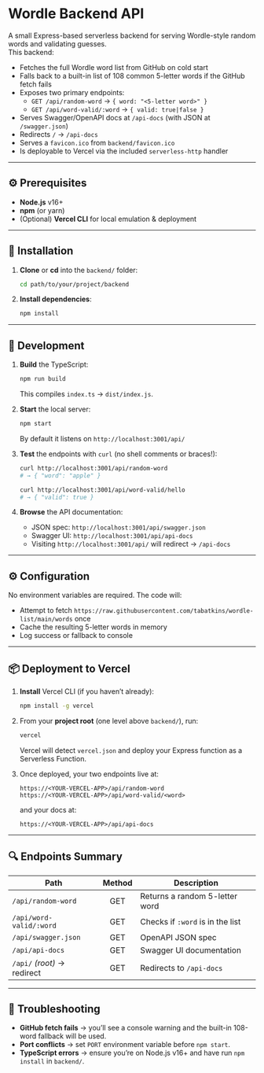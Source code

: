 # Wordle Backend API

A small Express-based serverless backend for serving Wordle-style random words and validating guesses.  
This backend:

- Fetches the full Wordle word list from GitHub on cold start
- Falls back to a built-in list of 108 common 5-letter words if the GitHub fetch fails
- Exposes two primary endpoints:
  - `GET /api/random-word` → `{ word: "<5-letter word>" }`
  - `GET /api/word-valid/:word` → `{ valid: true|false }`
- Serves Swagger/OpenAPI docs at `/api-docs` (with JSON at `/swagger.json`)
- Redirects `/` → `/api-docs`
- Serves a `favicon.ico` from `backend/favicon.ico`
- Is deployable to Vercel via the included `serverless-http` handler

---

## ⚙️ Prerequisites

- **Node.js** v16+
- **npm** (or yarn)
- (Optional) **Vercel CLI** for local emulation & deployment

---

## 🚀 Installation

1. **Clone** or **cd** into the `backend/` folder:

   ```bash
   cd path/to/your/project/backend
   ```

2. **Install dependencies**:

   ```bash
   npm install
   ```

---

## 🔧 Development

1. **Build** the TypeScript:

   ```bash
   npm run build
   ```

   This compiles `index.ts` → `dist/index.js`.

2. **Start** the local server:

   ```bash
   npm start
   ```

   By default it listens on `http://localhost:3001/api/`

3. **Test** the endpoints with `curl` (no shell comments or braces!):

   ```bash
   curl http://localhost:3001/api/random-word
   # → { "word": "apple" }

   curl http://localhost:3001/api/word-valid/hello
   # → { "valid": true }
   ```

4. **Browse** the API documentation:

   - JSON spec: `http://localhost:3001/api/swagger.json`
   - Swagger UI: `http://localhost:3001/api/api-docs`
   - Visiting `http://localhost:3001/api/` will redirect → `/api-docs`

---

## ⚙️ Configuration

No environment variables are required. The code will:

- Attempt to fetch `https://raw.githubusercontent.com/tabatkins/wordle-list/main/words` once
- Cache the resulting 5-letter words in memory
- Log success or fallback to console

---

## 📦 Deployment to Vercel

1. **Install** Vercel CLI (if you haven’t already):

   ```bash
   npm install -g vercel
   ```

2. From your **project root** (one level above `backend/`), run:

   ```bash
   vercel
   ```

   Vercel will detect `vercel.json` and deploy your Express function as a Serverless Function.

3. Once deployed, your two endpoints live at:

   ```
   https://<YOUR-VERCEL-APP>/api/random-word
   https://<YOUR-VERCEL-APP>/api/word-valid/<word>
   ```

   and your docs at:

   ```
   https://<YOUR-VERCEL-APP>/api/api-docs
   ```

---

## 🔍 Endpoints Summary

| Path                        | Method | Description                      |
| --------------------------- | :----: | -------------------------------- |
| `/api/random-word`          |  GET   | Returns a random 5-letter word   |
| `/api/word-valid/:word`     |  GET   | Checks if `:word` is in the list |
| `/api/swagger.json`         |  GET   | OpenAPI JSON spec                |
| `/api/api-docs`             |  GET   | Swagger UI documentation         |
| `/api/` _(root)_ → redirect |  GET   | Redirects to `/api-docs`         |

---

## 🛑 Troubleshooting

- **GitHub fetch fails** → you’ll see a console warning and the built-in 108-word fallback will be used.
- **Port conflicts** → set `PORT` environment variable before `npm start`.
- **TypeScript errors** → ensure you’re on Node.js v16+ and have run `npm install` in `backend/`.
